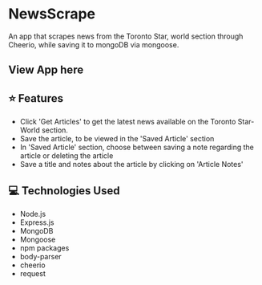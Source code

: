 # NewsScrape

An app that scrapes news from the Toronto Star, world section through Cheerio, while saving it to mongoDB via mongoose.

## View App here


## :star: Features
* Click 'Get Articles' to get the latest news available on the Toronto Star- World section.
* Save the article, to be viewed in the 'Saved Article' section
* In 'Saved Article' section, choose between saving a note regarding the article or deleting the article
* Save a title and notes about the article by clicking on 'Article Notes'

## :computer: Technologies Used
* Node.js
* Express.js
* MongoDB
* Mongoose
* npm packages
* body-parser
* cheerio
* request

